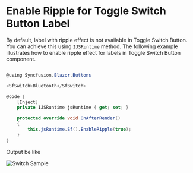 # Enable Ripple for Toggle Switch Button Label

By default, label with ripple effect is not available in Toggle Switch Button. You can achieve this using `IJSRuntime` method. The following example illustrates how to enable ripple effect for labels in Toggle Switch Button component.

```csharp

@using Syncfusion.Blazor.Buttons

<SfSwitch>Bluetooth</SfSwitch>

@code {
    [Inject]
    private IJSRuntime jsRuntime { get; set; }

    protected override void OnAfterRender()
    {
        this.jsRuntime.Sf().EnableRipple(true);
    }
}

```

Output be like

![Switch Sample](./../images/switch-ripple.png)